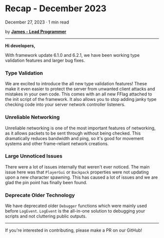 # Recap - December 2023
December 27, 2023 · 1 min read

by **[James - Lead Programmer](https://github.com/lolmansReturn)**

---

**Hi developers,**

With framework update 6.1.0 and 6.2.1, we have been working type validation features and larger bug fixes.

### Type Validation

We are excited to introduce the all new type validation features! These make it even easier to protect the server from unwanted client attacks and mistakes in your own code. This comes with an all new FFlag attached to the init script of the framework. It also allows you to stop adding janky type checking code into your server network controller listeners.

### Unreliable Networking

Unreliable networking is one of the most important features of networking, as it allows packets to be sent through without being checked. This dramatically reduces bandwidth and ping, so it's good for movement systems and other frame-reliant network creations.

### Large Unnoticed Issues

There were a lot of issues internally that weren't ever noticed. The main issue here was that `PlayerGui` or `Backpack` properties were not updating upon a new character spawning. This has caused a lot of issues and we are glad the pin point has finally been found.

### Deprecate Older Technology

We have deprecated older `Debugger` functions which were mainly used before `LogEvent`. `LogEvent` is the all-in-one solution to debugging your scripts and not cluttering public outputs.

---

If you're interested in contributing, please make a PR on our GitHub!